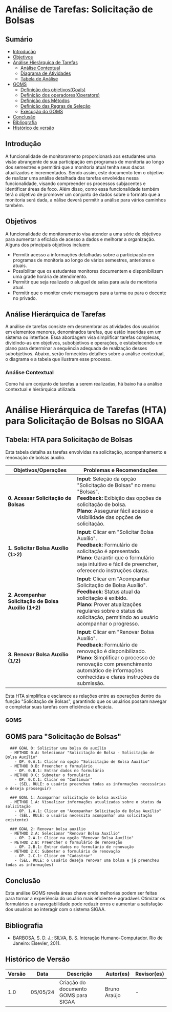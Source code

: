 # Análise de Tarefas: Solicitação de Bolsas
## Sumário
* [Introdução](#Introdução)
* [Objetivos](#Objetivos)
* [Análise Hierárquica de Tarefas](Análise-Hierárquica-de-Tarefas)
    * [Análise Contextual](#Análise-Contextual)
    * [Diagrama de Atividades](#Diagrama-de-Atividades)
    * [Tabela de Análise](#Tabela-de-Análise)
* [GOMS](#GOMS)
    * [Definição dos objetivos(Goals)](#Definição-dos-objetivos)
    * [Definição dos operadores(Operators)](#Definição-dos-operadores(Operators))
    * [Definição dos Métodos](#Definição-dos-Métodos )
    * [Definição das Regras de Seleção](#Definição-das-Regras-de-Seleção)
    * [Execução do GOMS](#Execução-do-GOMS)
* [Conclusão](#Conclusão)
* [Bibliografia](#Bibliografia)
* [Histórico de versão](#Histórico-de-versão)

## Introdução

A funcionalidade de monitoramento proporcionará aos estudantes uma visão abrangente de sua participação em programas de monitoria ao longo dos semestres e permitirá que a monitoria atual tenha seus dados atualizados e incrementados. Sendo assim, este documento tem o objetivo de realizar uma análise detalhada das tarefas envolvidas nessa funcionalidade, visando compreender os processos subjacentes e identificar áreas de foco. Além disso, como essa funcionalidade também terá o objetivo de promover um conjunto de dados sobre o formato que a monitoria será dada, a nálise deverá permitir a análise para vários caminhos também.

## Objetivos
A funcionalidade de monitoramento visa atender a uma série de objetivos para aumentar a eficácia de acesso a dados e melhorar a organização. Alguns dos principais objetivos incluem:

- Permitir acesso a informações detalhadas sobre a participação em programas de monitoria ao longo de vários semestres, anteriores e atuais.
- Possibilitar que os estudantes monitores documentem e disponibilizem uma grade horária de atendimento.
- Permitir que seja realizado o aluguel de salas para aula de monitoria atual.
- Permitir que o monitor envie mensagens para a turma ou para o docente no privado.

## Análise Hierárquica de Tarefas

A análise de tarefas consiste em desmembrar as atividades dos usuários em elementos menores, denominados tarefas, que estão inseridas em um sistema ou interface. Essa abordagem visa simplificar tarefas complexas, dividindo-as em objetivos, subobjetivos e operações, e estabelecendo um plano para determinar a sequência adequada de realização desses subobjetivos. Abaixo, serão fornecidos detalhes sobre a análise contextual, o diagrama e a tabela que ilustram esse processo.

### Análise Contextual

Como há um conjunto de tarefas a serem realizadas, há baixo há a análise contextual e hierárquica utilizada.

# Análise Hierárquica de Tarefas (HTA) para Solicitação de Bolsas no SIGAA

## Tabela: HTA para Solicitação de Bolsas
Esta tabela detalha as tarefas envolvidas na solicitação, acompanhamento e renovação de bolsas auxílio.

| Objetivos/Operações                                   | Problemas e Recomendações                                                                                                  |
|-------------------------------------------------------|--------------------------------------------------------------------------------------------------|
| **0. Acessar Solicitação de Bolsas**                  | **Input:** Seleção da opção "Solicitação de Bolsas" no menu "Bolsas".<br>**Feedback:** Exibição das opções de solicitação de bolsa.<br>**Plano:** Assegurar fácil acesso e visibilidade das opções de solicitação. |
| **1. Solicitar Bolsa Auxílio (1>2)**                  | **Input:** Clicar em "Solicitar Bolsa Auxílio".<br>**Feedback:** Formulário de solicitação é apresentado.<br>**Plano:** Garantir que o formulário seja intuitivo e fácil de preencher, oferecendo instruções claras. |
| **2. Acompanhar Solicitação de Bolsa Auxílio (1+2)**  | **Input:** Clicar em "Acompanhar Solicitação de Bolsa Auxílio".<br>**Feedback:** Status atual da solicitação é exibido.<br>**Plano:** Prover atualizações regulares sobre o status da solicitação, permitindo ao usuário acompanhar o progresso. |
| **3. Renovar Bolsa Auxílio (1/2)**                    | **Input:** Clicar em "Renovar Bolsa Auxílio".<br>**Feedback:** Formulário de renovação é disponibilizado.<br>**Plano:** Simplificar o processo de renovação com preenchimento automático de informações conhecidas e claras instruções de submissão. |

Esta HTA simplifica e esclarece as relações entre as operações dentro da função "Solicitação de Bolsas", garantindo que os usuários possam navegar e completar suas tarefas com eficiência e eficácia.

### GOMS

## GOMS para "Solicitação de Bolsas"

      ### GOAL 0: Solicitar uma bolsa de auxílio
      - METHOD 0.A: Selecionar "Solicitação de Bolsa - Solicitação de Bolsa Auxílio"
        - OP. 0.A.1: Clicar na opção "Solicitação de Bolsa Auxílio"
      - METHOD 0.B: Preencher o formulário
        - OP. 0.B.1: Entrar dados no formulário
      - METHOD 0.C: Submeter o formulário
        - OP. 0.C.1: Clicar em "Continuar"
        - (SEL. RULE: o usuário preencheu todas as informações necessárias e deseja prosseguir)
      
      ### GOAL 1: Acompanhar solicitação de bolsa auxílio
      - METHOD 1.A: Visualizar informações atualizadas sobre o status da solicitação
        - OP. 1.A.1: Clicar em "Acompanhar Solicitação de Bolsa Auxílio"
        - (SEL. RULE: o usuário necessita acompanhar uma solicitação existente)
      
      ### GOAL 2: Renovar bolsa auxílio
      - METHOD 2.A: Selecionar "Renovar Bolsa Auxílio"
        - OP. 2.A.1: Clicar na opção "Renovar Bolsa Auxílio"
      - METHOD 2.B: Preencher o formulário de renovação
        - OP. 2.B.1: Entrar dados no formulário de renovação
      - METHOD 2.C: Submeter o formulário de renovação
        - OP. 2.C.1: Clicar em "Cadastrar"
        - (SEL. RULE: o usuário deseja renovar uma bolsa e já preencheu todas as informações)

## Conclusão

Esta análise GOMS revela áreas chave onde melhorias podem ser feitas para tornar a experiência do usuário mais eficiente e agradável. Otimizar os formulários e a navegabilidade pode reduzir erros e aumentar a satisfação dos usuários ao interagir com o sistema SIGAA.

## Bibliografia

- BARBOSA, S. D. J.; SILVA, B. S. Interação Humano-Computador. Rio de Janeiro: Elsevier, 2011.

## Histórico de Versão

| Versão | Data     | Descrição                           | Autor(es)              | Revisor(es)         |
| ------ | -------- | ----------------------------------- | ---------------------- | ------------------- |
| 1.0    | 05/05/24 | Criação do documento GOMS para SIGAA | Bruno Araújo | -     |
